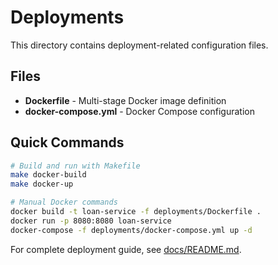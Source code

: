 # Deployments

This directory contains deployment-related configuration files.

## Files

- **Dockerfile** - Multi-stage Docker image definition
- **docker-compose.yml** - Docker Compose configuration

## Quick Commands

```bash
# Build and run with Makefile
make docker-build
make docker-up

# Manual Docker commands
docker build -t loan-service -f deployments/Dockerfile .
docker run -p 8080:8080 loan-service
docker-compose -f deployments/docker-compose.yml up -d
```

For complete deployment guide, see [docs/README.md](../docs/README.md#deployment-guide).
